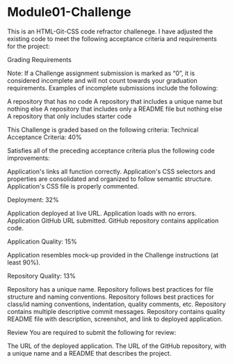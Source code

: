 # Module01-Challenge

This is an HTML-Git-CSS code refractor challenege. 
I have adjusted the existing code to meet the following acceptance criteria and requirements for the project:

Grading Requirements

Note: If a Challenge assignment submission is marked as “0”, it is considered incomplete and will not count towards your graduation requirements. Examples of incomplete submissions include the following:

A repository that has no code
A repository that includes a unique name but nothing else
A repository that includes only a README file but nothing else
A repository that only includes starter code

This Challenge is graded based on the following criteria:
Technical Acceptance Criteria: 40%

Satisfies all of the preceding acceptance criteria plus the following code improvements:

Application's links all function correctly.
Application's CSS selectors and properties are consolidated and organized to follow semantic structure.
Application's CSS file is properly commented.


Deployment: 32%

Application deployed at live URL.
Application loads with no errors.
Application GitHub URL submitted.
GitHub repository contains application code.


Application Quality: 15%

Application resembles mock-up provided in the Challenge instructions (at least 90%).

Repository Quality: 13%

Repository has a unique name.
Repository follows best practices for file structure and naming conventions.
Repository follows best practices for class/id naming conventions, indentation, quality comments, etc.
Repository contains multiple descriptive commit messages.
Repository contains quality README file with description, screenshot, and link to deployed application.

Review
You are required to submit the following for review:

The URL of the deployed application.
The URL of the GitHub repository, with a unique name and a README that describes the project.
